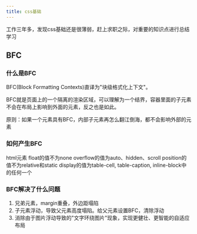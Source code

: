 ```yaml
---
title: css基础
---
```


工作三年多，发现css基础还是很薄弱，赶上求职之际，对重要的知识点进行总结学习

## BFC

### 什么是BFC

BFC(Block Formatting Contexts)直译为"块级格式化上下文"。

BFC就是页面上的一个隔离的渲染区域，可以理解为一个结界，容器里面的子元素不会在布局上影响到外面的元素，反之也是如此。

原则：如果一个元素具有BFC，内部子元素再怎么翻江倒海，都不会影响外部的元素

### 如何产生BFC

html元素
float的值不为none
overflow的值为auto、hidden、scroll
position的值不为relative和static
display的值为table-cell, table-caption, inline-block中的任何一个

### BFC解决了什么问题

1. 兄弟元素，margin重叠，外边距塌陷
2. 子元素浮动，导致父元素高度塌陷。给父元素设置BFC，清除浮动
3. 消除由于图片浮动导致的"文字环绕图片"现象，实现更健壮、更智能的自适应布局
